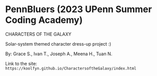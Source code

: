 # PennBluers (2023 UPenn Summer Coding Academy)

CHARACTERS OF THE GALAXY

Solar-system themed character dress-up project :)

By: Grace S., Ivan T., Joseph A., Meena H., Tuan N.

Link to the site: `https://koolfyn.github.io/CharactersoftheGalaxy/index.html`


